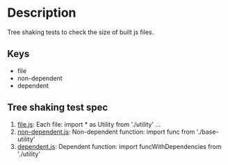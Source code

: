 # Description

Tree shaking tests to check the size of built js files.

## Keys

- file
- non-dependent
- dependent

## Tree shaking test spec

1. [file.js](./file.js): Each file: import * as Utility from './utility' ...
2. [non-dependent.js](./non-dependent.js): Non-dependent function: import func from './base-utility'
3. [dependent.js](./dependent.js): Dependent function: import funcWithDependencies from './utility'
